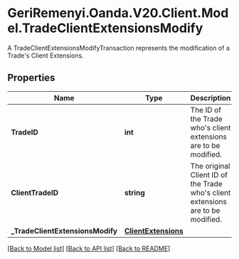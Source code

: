 # GeriRemenyi.Oanda.V20.Client.Model.TradeClientExtensionsModify
A TradeClientExtensionsModifyTransaction represents the modification of a Trade's Client Extensions.
## Properties

Name | Type | Description | Notes
------------ | ------------- | ------------- | -------------
**TradeID** | **int** | The ID of the Trade who&#39;s client extensions are to be modified. | [optional] 
**ClientTradeID** | **string** | The original Client ID of the Trade who&#39;s client extensions are to be modified. | [optional] 
**_TradeClientExtensionsModify** | [**ClientExtensions**](ClientExtensions.md) |  | [optional] 

[[Back to Model list]](../README.md#documentation-for-models) [[Back to API list]](../README.md#documentation-for-api-endpoints) [[Back to README]](../README.md)

